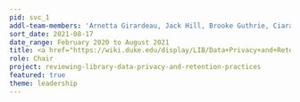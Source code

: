```yaml
---
pid: svc_1
addl-team-members: 'Arnetta Girardeau, Jack Hill, Brooke Guthrie, Ciara Healy, Shadae Gatlin, Abby Wickes, Tim McGeary (ex officio)'
sort_date: 2021-08-17
date_range: February 2020 to August 2021
title: <a href="https://wiki.duke.edu/display/LIB/Data+Privacy+and+Retention+Task+Force">Data Privacy and Retention Task Force</a>
role: Chair
project: reviewing-library-data-privacy-and-retention-practices
featured: true
theme: leadership
---
```

